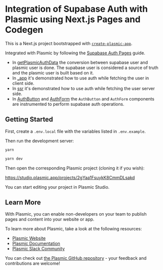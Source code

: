 # Integration of Supabase Auth with Plasmic using Next.js Pages and Codegen

This is a Next.js project bootstrapped with [`create-plasmic-app`](https://www.npmjs.com/package/create-plasmic-app).

Integrated with Plasmic by following the [Supabase Auth Pages](https://supabase.com/docs/guides/auth/auth-helpers/nextjs-pages) guide.

- In [getPlasmicAuthData](./utils/plasmic-auth.ts) the conversion between supabase user and plasmic user is done. The supabase user is considered a source of truth and the plasmic user is built based on it.
- In [\_app](./pages/_app.tsx) it's demonstrated how to use auth while fetching the user in client side.
- In [ssr](./pages/ssr.tsx) it's demonstrated how to use auth while fetching the user server side.
- In [AuthButton](./components/AuthButton.tsx) and [AuthForm](./components/AuthForm.tsx) the `AuthButton` and `AuthForm` components are instrumented to perform supabase auth operations.

## Getting Started

First, create a `.env.local` file with the variables listed in `.env.example`.

Then run the development server:

```bash
yarn
```

```bash
yarn dev
```

Then open the corresponding Plasmic project (cloning it if you wish):

https://studio.plasmic.app/projects/2gYaa1FsuykK8CmmDLsakd

You can start editing your project in Plasmic Studio.

## Learn More

With Plasmic, you can enable non-developers on your team to publish pages and content into your website or app.

To learn more about Plasmic, take a look at the following resources:

- [Plasmic Website](https://www.plasmic.app/)
- [Plasmic Documentation](https://docs.plasmic.app/learn/)
- [Plasmic Slack Community](https://www.plasmic.app/slack)

You can check out [the Plasmic GitHub repository](https://github.com/plasmicapp/plasmic) - your feedback and contributions are welcome!
